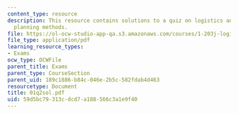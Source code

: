 ```yaml
---
content_type: resource
description: This resource contains solutions to a quiz on logistics and transportation
  planning methods.
file: https://ol-ocw-studio-app-qa.s3.amazonaws.com/courses/1-203j-logistical-and-transportation-planning-methods-fall-2006/59d5bc79313cdcd7a188566c3a1e9f40_01q2sol.pdf
file_type: application/pdf
learning_resource_types:
- Exams
ocw_type: OCWFile
parent_title: Exams
parent_type: CourseSection
parent_uid: 189c1886-b84c-046e-2b5c-582fdab4d463
resourcetype: Document
title: 01q2sol.pdf
uid: 59d5bc79-313c-dcd7-a188-566c3a1e9f40
---
```

